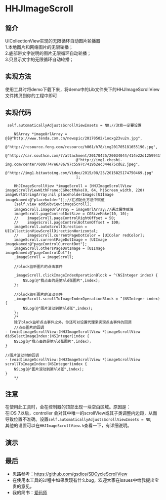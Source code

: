 HHJImageScroll
==============

简介
--------------
UICollectionView实现的无限循环自动图片轮播器<br>
1.本地图片和网络图片的无限轮播；<br>
2.底部带文字说明的图片无限循环自动轮播；<br>
3.只显示文字的无限循环自动轮播；<br>

实现方法
-------
使用工具时将demo下载下来，将demo中的Lib文件夹下的HHJImageScrollView文件拷贝到你的工程中即可<br>

实现代码
-------
```
 self.automaticallyAdjustsScrollViewInsets = NO;//注意一定要设置
    
    NSArray *imageUrlArray = @[@"http://www.tenda.com.cn/newspic/20170502/1ooxg23vu2n.jpg",
                                @"http://resource.feng.com/resource/h061/h78/img201705181655190.jpg",
                                @"http://car.southcn.com/7/attachment/20170425/20034044/414e22d1259941f49864.jpg",
                                @"http://img1.cheshi-img.com/center/600/74/e6/86/97c5597c7419b2ec344e75cd62.jpeg",
                                @"http://img1.bitautoimg.com/Video/2015/08/25/2015825174750469.jpg"
                                ];
    
    HHJImageScrollView *imageScroll = [HHJImageScrollView imageScrollViewWithFrame:CGRectMake(0, 64, hjScreen_width, 220) imageUrlStringArray:nil placeholderImage:[UIImage imageNamed:@"placeholder"]];//在初始化方法中赋值
    [self.view addSubview:imageScroll];
    imageScroll.imageUrlArray = imageUrlArray;//通过属性赋值
    imageScroll.pageControlDotSize = CGSizeMake(10, 10);
    //    imageScroll.pageControlRightOffset = 50;
    //    imageScroll.pageControlBottomOffset = 100;
    imageScroll.autoScrollDirection = UICollectionViewScrollDirectionHorizontal;
    //    imageScroll.currentPageDotColor = [UIColor redColor];
    imageScroll.currentPageDotImage = [UIImage imageNamed:@"pageControlCurrentDot"];
    imageScroll.othersPageDotImage = [UIImage imageNamed:@"pageControlDot"];
    _imageScroll = imageScroll;
    
    //block监听图片的点击事件
    
    _imageScroll.clickImageIndexOperationBlock = ^(NSInteger index) {
        NSLog(@"我点击的是第%ld张图片",index);
    };
    
    //block监听图片的滚动事件
    _imageScroll.scrollToImageIndexOperationBlock = ^(NSInteger index) {
        NSLog(@"图片滚动到第%ld张",index);
    };
    /*
    除了block监听点击事件之外，你还可以设置代理来实现点击事件的回调
    //点击图片的回调
- (void)imageScrollView:(HHJImageScrollView *)imageScrollView didSelectImageIndex:(NSInteger)index {
    NSLog(@"我点击的是第%ld张图片",index);
}

//图片滚动时的回调
- (void)imageScrollView:(HHJImageScrollView *)imageScrollView scrollToImageIndex:(NSInteger)index {
    NSLog(@"图片滚动到第%ld张",index);
}
    */
```
注意
-------
在使用此工具时，会在控制器的顶部出现一块空白区域。原因是：<br>
在iOS 7以后，controller 会对其中唯一的scrollView或其子类调整内边距，从而导致位置不准确。设置`self.automaticallyAdjustsScrollViewInsets = NO`;<br>
其他的设置可以在`HHJImageScrollView.h`查看一下，有详细说明。<br>

演示
-------


最后
-------
* 思路参考：https://github.com/gsdios/SDCycleScrollView
* 在使用本工具的过程中如果发现有什么bug，欢迎大家在issues中给我提出宝贵的意见。
* 我的简书：[爱码师](http://www.jianshu.com/u/294a717ea284 "爱码师")
